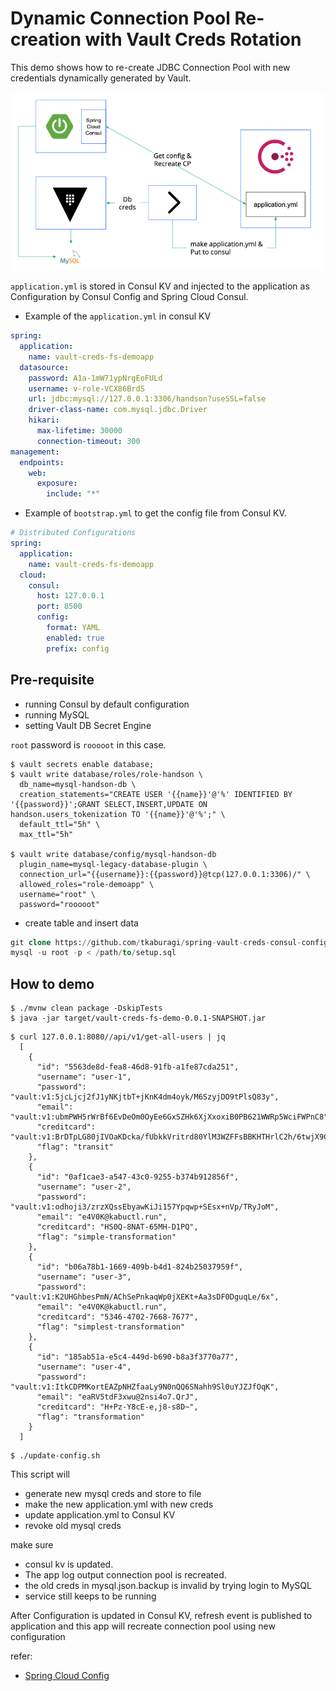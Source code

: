 # Dynamic Connection Pool Re-creation with Vault Creds Rotation

This demo shows how to re-create JDBC Connection Pool with new credentials dynamically generated by Vault.

![](diagram.png)

`application.yml` is stored in Consul KV and injected to the application as Configuration by Consul Config and Spring Cloud Consul. 

* Example of the `application.yml` in consul KV

```yaml
spring:
  application:
    name: vault-creds-fs-demoapp
  datasource:
    password: A1a-1mW71ypNrgEoFULd
    username: v-role-VCX86BrdS
    url: jdbc:mysql://127.0.0.1:3306/handson?useSSL=false
    driver-class-name: com.mysql.jdbc.Driver
    hikari:
      max-lifetime: 30000
      connection-timeout: 300
management:
  endpoints:
    web:
      exposure:
        include: "*"
```

* Example of `bootstrap.yml` to get the config file from Consul KV.

```yaml
# Distributed Configurations
spring:
  application:
    name: vault-creds-fs-demoapp
  cloud:
    consul:
      host: 127.0.0.1
      port: 8500
      config:
        format: YAML
        enabled: true
        prefix: config
```

## Pre-requisite
* running Consul by default configuration
* running MySQL
* setting Vault DB Secret Engine

`root` password is `rooooot` in this case.

```shell script
$ vault secrets enable database;
$ vault write database/roles/role-handson \
  db_name=mysql-handson-db \
  creation_statements="CREATE USER '{{name}}'@'%' IDENTIFIED BY '{{password}}';GRANT SELECT,INSERT,UPDATE ON handson.users_tokenization TO '{{name}}'@'%';" \
  default_ttl="5h" \
  max_ttl="5h"

$ vault write database/config/mysql-handson-db 
  plugin_name=mysql-legacy-database-plugin \
  connection_url="{{username}}:{{password}}@tcp(127.0.0.1:3306)/" \
  allowed_roles="role-demoapp" \
  username="root" \
  password="rooooot"
```

* create table and insert data
```sql
git clone https://github.com/tkaburagi/spring-vault-creds-consul-config
mysql -u root -p < /path/to/setup.sql
```

## How to demo

```shell script
$ ./mvnw clean package -DskipTests 
$ java -jar target/vault-creds-fs-demo-0.0.1-SNAPSHOT.jar
```

```shell script
$ curl 127.0.0.1:8080//api/v1/get-all-users | jq  
  [
    {
      "id": "5563de8d-fea8-46d8-91fb-a1fe87cda251",
      "username": "user-1",
      "password": "vault:v1:5jcLjcj2fJ1yNKjtbT+jKnK4dm4oyk/M6SzyjDO9tPlsQ83y",
      "email": "vault:v1:ubmPWH5rWrBf6EvDeOm0OyEe6GxSZHk6XjXxoxiB0PB621WWRp5WciFWPnC8",
      "creditcard": "vault:v1:BrDTpLG80jIVOaKDcka/fUbkkVritrd80YlM3WZFFsBBKHTHrlC2h/6twjX9CEw=",
      "flag": "transit"
    },
    {
      "id": "0af1cae3-a547-43c0-9255-b374b912856f",
      "username": "user-2",
      "password": "vault:v1:odhoji3/zrzXQssEbyawKiJi157Ypqwp+SEsx+nVp/TRyJoM",
      "email": "e4V0K@kabuctl.run",
      "creditcard": "HS0Q-8NAT-65MH-D1PQ",
      "flag": "simple-transformation"
    },
    {
      "id": "b06a78b1-1669-409b-b4d1-824b25037959f",
      "username": "user-3",
      "password": "vault:v1:K2UHGhbesPmN/AChSePnkaqWp0jXEKt+Aa3sDF0DguqLe/6x",
      "email": "e4V0K@kabuctl.run",
      "creditcard": "5346-4702-7668-7677",
      "flag": "simplest-transformation"
    },
    {
      "id": "185ab51a-e5c4-449d-b690-b8a3f3770a77",
      "username": "user-4",
      "password": "vault:v1:ItkCDPMKortEAZpNHZfaaLy9N0nQQ6SNahh9Sl0uYJZJfOqK",
      "email": "eaRV5tdF3xwu@2nsi4o7.QrJ",
      "creditcard": "H+Pz-Y8cE-e,j8-s8D~",
      "flag": "transformation"
    }
  ]
```

```shell script
$ ./update-config.sh
```

This script will
* generate new mysql creds and store to file
* make the new application.yml with new creds
* update application.yml to Consul KV
* revoke old mysql creds

make sure 
* consul kv is updated.
* The app log output connection pool is recreated.
* the old creds in mysql.json.backup is invalid by trying login to MySQL
* service still keeps to be running

After Configuration is updated in Consul KV, refresh event is published to application and this app will recreate connection pool using new configuration

refer: 
* [Spring Cloud Config](https://cloud.spring.io/spring-cloud-consul/reference/html/#spring-cloud-consul-config) 
